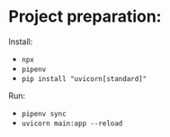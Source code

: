 # Project preparation:

Install:

* `npx`
* `pipenv`
* `pip install "uvicorn[standard]"`

Run:

* `pipenv sync`
* `uvicorn main:app --reload`
